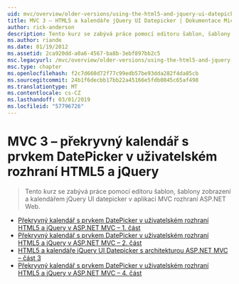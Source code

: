 ```yaml
---
uid: mvc/overview/older-versions/using-the-html5-and-jquery-ui-datepicker-popup-calendar-with-aspnet-mvc/index
title: MVC 3 – HTML5 a kalendáře jQuery UI Datepicker | Dokumentace Microsoftu
author: rick-anderson
description: Tento kurz se zabývá práce pomocí editoru šablon, šablony zobrazení a kalendářem jQuery UI datepicker v aplikaci MVC rozhraní ASP.NET Web.
ms.author: riande
ms.date: 01/19/2012
ms.assetid: 2ca920dd-a0a6-4567-ba8b-3ebf897bb2c5
msc.legacyurl: /mvc/overview/older-versions/using-the-html5-and-jquery-ui-datepicker-popup-calendar-with-aspnet-mvc
msc.type: chapter
ms.openlocfilehash: f2c7d660d72f77c99edb57be93dda282f4da85cb
ms.sourcegitcommit: 24b1f6decbb17bb22a45166e5fdb0845c65af498
ms.translationtype: MT
ms.contentlocale: cs-CZ
ms.lasthandoff: 03/01/2019
ms.locfileid: "57796726"
---
```

<a name="mvc-3---the-html5-and-jquery-ui-datepicker-popup-calendar"></a>MVC 3 – překryvný kalendář s prvkem DatePicker v uživatelském rozhraní HTML5 a jQuery
====================
> Tento kurz se zabývá práce pomocí editoru šablon, šablony zobrazení a kalendářem jQuery UI datepicker v aplikaci MVC rozhraní ASP.NET Web.


- [Překryvný kalendář s prvkem DatePicker v uživatelském rozhraní HTML5 a jQuery v ASP.NET MVC – 1. část](using-the-html5-and-jquery-ui-datepicker-popup-calendar-with-aspnet-mvc-part-1.md)
- [Překryvný kalendář s prvkem DatePicker v uživatelském rozhraní HTML5 a jQuery v ASP.NET MVC – 2. část](using-the-html5-and-jquery-ui-datepicker-popup-calendar-with-aspnet-mvc-part-2.md)
- [HTML5 a kalendáře jQuery UI Datepicker s architekturou ASP.NET MVC – část 3](using-the-html5-and-jquery-ui-datepicker-popup-calendar-with-aspnet-mvc-part-3.md)
- [Překryvný kalendář s prvkem DatePicker v uživatelském rozhraní HTML5 a jQuery v ASP.NET MVC – 4. část](using-the-html5-and-jquery-ui-datepicker-popup-calendar-with-aspnet-mvc-part-4.md)
